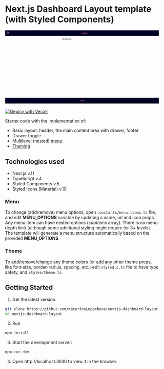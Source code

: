 # Next.js Dashboard Layout template (with Styled Components)

![demo](demo.gif)

[![Deploy with Vercel](https://vercel.com/button)](https://vercel.com/new/clone?repository-url=https%3A%2F%2Fgithub.com%2FKaterinaLupacheva%2Fnextjs-dashboard-layout)

Starter code with the implementation of:

- Basic layout: header, the main content area with drawer, footer
- Drawer toggle
- Multilevel (nested) [menu](#menu)
- [Theming](#theme)

## Technologies used

- Next.js v.11
- TypeScript v.4
- Styled Components v.5
- Styled Icons (Material) v.10

### Menu

To change (add/remove) menu options, open `constants/menu-items.ts` file, and edit **MENU_OPTIONS** variable by updating a name, url and icon props. Any menu item can have nested options (_subItems_ array). There is no menu depth limit (although some additional styling might require for 3+ levels). The template will generate a menu structure automatically based on the provided **MENU_OPTIONS**.

### Theme

To add/remove/change any theme colors (or add any other theme props, like font-size, border-radius, spacing, etc.) edit `styled.d.ts` file to have type safety, and `styles/theme.ts`.

## Getting Started

1. Get the latest version:

```bash
git clone https://github.com/KaterinaLupacheva/nextjs-dashboard-layout.git
cd nextjs-dashboard-layout
```

2. Run

```bash
npm install
```

3. Start the development server:

```bash
npm run dev
```

4. Open http://localhost:3000 to view it in the browser.
